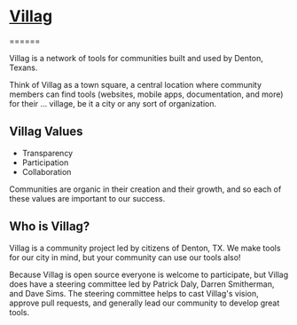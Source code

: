 # [Villag](http://vill.ag)
======

Villag is a network of tools for communities built and used by Denton, Texans.

Think of Villag as a town square, a central location where community members can find tools (websites, mobile apps, documentation, and more) for their ... village, be it a city or any sort of organization.

## Villag Values

* Transparency
* Participation
* Collaboration

Communities are organic in their creation and their growth, and so each of these values are important to our success.

## Who is Villag?

Villag is a community project led by citizens of Denton, TX. We make tools for our city in mind, but your community can use our tools also!

Because Villag is open source everyone is welcome to participate, but Villag does have a steering committee led by Patrick Daly, Darren Smitherman, and Dave Sims. The steering committee helps to cast Villag's vision, approve pull requests, and generally lead our community to develop great tools.

